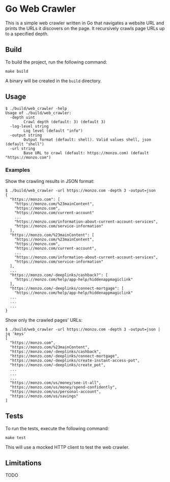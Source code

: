 # Go Web Crawler

This is a simple web crawler written in Go that navigates a website URL and prints the URLs it discovers on the page. It recursively crawls page URLs up to a specified depth.

## Build

To build the project, run the following command:

```shell
make build
```

A binary will be created in the `build` directory.

## Usage

```shell
$ ./build/web_crawler -help
Usage of ./build/web_crawler:
  -depth uint
    	Crawl depth (default: 3) (default 3)
  -log-level string
    	Log level (default "info")
  -output string
    	Output format (default: shell). Valid values shell, json (default "shell")
  -url string
    	Base URL to crawl (default: https://monzo.com) (default "https://monzo.com")
```

### Examples

Show the crawling results in JSON format:

```shell
$ ./build/web_crawler -url https://monzo.com -depth 3 -output=json
{
  "https://monzo.com": [
    "https://monzo.com/%23mainContent",
    "https://monzo.com",
    "https://monzo.com/current-account"
    ...
    "https://monzo.com/information-about-current-account-services",
    "https://monzo.com/service-information"
  ],
  "https://monzo.com/%23mainContent": [
    "https://monzo.com/%23mainContent",
    "https://monzo.com",
    "https://monzo.com/current-account",
    ...
    "https://monzo.com/information-about-current-account-services",
    "https://monzo.com/service-information"
  ],
  ...
  "https://monzo.com/-deeplinks/cashback?": [
    "https://monzo.com/help/app-help/hiddenappmagiclink"
  ],
  "https://monzo.com/-deeplinks/connect-mortgage": [
    "https://monzo.com/help/app-help/hiddenappmagiclink"
  ...
  ...
  ...
}
```

Show only the crawled pages' URLs:

```shell
$ ./build/web_crawler -url https://monzo.com -depth 3 -output=json | jq 'keys'
[
  "https://monzo.com",
  "https://monzo.com/%23mainContent",
  "https://monzo.com/-deeplinks/cashback",
  "https://monzo.com/-deeplinks/connect-mortgage",
  "https://monzo.com/-deeplinks/create-instant-access-pot",
  "https://monzo.com/-deeplinks/create_pot",
  ...
  ...
  ...
  "https://monzo.com/us/money/see-it-all",
  "https://monzo.com/us/money/spend-confidently",
  "https://monzo.com/us/personal-account",
  "https://monzo.com/us/savings"
]
```

## Tests

To run the tests, execute the following command:

```shell
make test
```

This will use a mocked HTTP client to test the web crawler.

## Limitations

TODO
